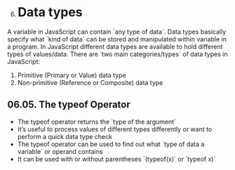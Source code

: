 6.  # Data types

A variable in JavaScript can contain \`any type of data\`. Data types basically specify what \`kind of data\` can be stored and manipulated within variable in a program. In JavaScript different data types are available to hold different types of values/data. There are \`two main categories/types\` of data types in JavaScript:

1.  Primitive (Primary or Value) data type
2.  Non-primitive (Reference or Composite) data type

## 06.05. The typeof Operator

- The typeof operator returns the \`type of the argument\`
- It’s useful to process values of different types differently or want to perform a quick data type check
- The typeof operator can be used to find out what \`type of data a variable\` or operand contains
- It can be used with or without parentheses \`(typeof(x)\` or \`typeof x)\`
